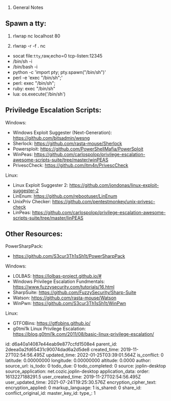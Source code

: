 1. General Notes

## Spawn a tty: 

1. rlwrap nc localhost 80

2. rlwrap -r -f . nc <IP ADDRESS> <PORT>

- socat file:`tty`,raw,echo=0 tcp-listen:12345
- /bin/sh -i
- /bin/bash -i
- python -c 'import pty; pty.spawn("/bin/sh")'
- perl -e 'exec "/bin/sh";'
- perl: exec "/bin/sh";
- ruby: exec "/bin/sh"
- lua: os.execute('/bin/sh')

## Priviledge Escalation Scripts:

Windows:
- Windows Exploit Suggester (Next-Generation): https://github.com/bitsadmin/wesng
- Sherlock: https://github.com/rasta-mouse/Sherlock
- Powersploit: https://github.com/PowerShellMafia/PowerSploit
- WinPeas: https://github.com/carlospolop/privilege-escalation-awesome-scripts-suite/tree/master/winPEAS
- PrivescCheck: https://github.com/itm4n/PrivescCheck 

Linux:
- Linux Exploit Suggester 2: https://github.com/jondonas/linux-exploit-suggester-2
- LinEnum: https://github.com/rebootuser/LinEnum
- UnixPriv Checker: https://github.com/pentestmonkey/unix-privesc-check
- LinPeas: https://github.com/carlospolop/privilege-escalation-awesome-scripts-suite/tree/master/linPEAS

## Other Resources: 

PowerSharpPack:
- https://github.com/S3cur3Th1sSh1t/PowerSharpPack 

Windows: 
- LOLBAS: https://lolbas-project.github.io/#
- Windows Privilege Escalation Fundmentals: https://www.fuzzysecurity.com/tutorials/16.html
- SharpSuite: https://github.com/FuzzySecurity/Sharp-Suite
- Watson: https://github.com/rasta-mouse/Watson
- WinPwn: https://github.com/S3cur3Th1sSh1t/WinPwn

Linux: 
- GTFOBins: https://gtfobins.github.io/
- g0tmi1k Linux Privilege Escalation: https://blog.g0tmi1k.com/2011/08/basic-linux-privilege-escalation/

id: d6a40a14087e44eab9e877ccfd1508e4
parent_id: 2deea0a2fd65431c90074dad6a2d5de8
created_time: 2019-11-27T02:54:56.495Z
updated_time: 2022-01-25T03:39:01.564Z
is_conflict: 0
latitude: 0.00000000
longitude: 0.00000000
altitude: 0.0000
author: 
source_url: 
is_todo: 0
todo_due: 0
todo_completed: 0
source: joplin-desktop
source_application: net.cozic.joplin-desktop
application_data: 
order: 1613227188291.5
user_created_time: 2019-11-27T02:54:56.495Z
user_updated_time: 2021-07-24T19:25:30.576Z
encryption_cipher_text: 
encryption_applied: 0
markup_language: 1
is_shared: 0
share_id: 
conflict_original_id: 
master_key_id: 
type_: 1